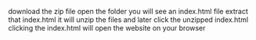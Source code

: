 download the zip file
open the folder
you will see an index.html file
extract that index.html
it will unzip the files 
and later click the unzipped index.html 
clicking the index.html will open the website on your browser

